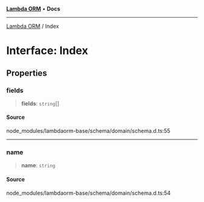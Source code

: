 [**Lambda ORM**](../README.md) • **Docs**

***

[Lambda ORM](../README.md) / Index

# Interface: Index

## Properties

### fields

> **fields**: `string`[]

#### Source

node\_modules/lambdaorm-base/schema/domain/schema.d.ts:55

***

### name

> **name**: `string`

#### Source

node\_modules/lambdaorm-base/schema/domain/schema.d.ts:54
